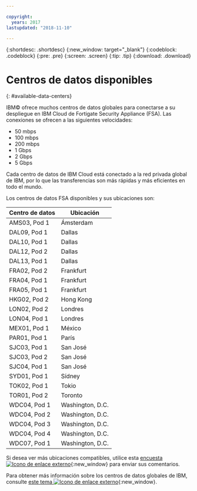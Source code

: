 ```yaml
---

copyright:
  years: 2017
lastupdated: "2018-11-10"

---
```


{:shortdesc: .shortdesc}
{:new_window: target="_blank"}
{:codeblock: .codeblock}
{:pre: .pre}
{:screen: .screen}
{:tip: .tip}
{:download: .download}

# Centros de datos disponibles
{: #available-data-centers}

IBM© ofrece muchos centros de datos globales para conectarse a su despliegue en IBM Cloud de Fortigate Security Appliance (FSA). Las conexiones se ofrecen a las siguientes velocidades:

* 50 mbps
* 100 mbps
* 200 mbps
* 1 Gbps
* 2 Gbps
* 5 Gbps

Cada centro de datos de IBM Cloud está conectado a la red privada global de IBM, por lo que las transferencias son más rápidas y más eficientes en todo el mundo.

Los centros de datos FSA disponibles y sus ubicaciones son:

| Centro de datos | Ubicación |
| ----------- | -------- |
| AMS03, Pod 1 | Ámsterdam |
| DAL09, Pod 1 | Dallas |
| DAL10, Pod 1 | Dallas |
| DAL12, Pod 2 | Dallas |
| DAL13, Pod 1 | Dallas |
| FRA02, Pod 2 | Frankfurt |
| FRA04, Pod 1 | Frankfurt |
| FRA05, Pod 1 | Frankfurt |
| HKG02, Pod 2 | Hong Kong |
| LON02, Pod 2 | Londres |
| LON04, Pod 1 | Londres |
| MEX01, Pod 1 | México |
| PAR01, Pod 1 | París |
| SJC03, Pod 1 | San José |
| SJC03, Pod 2 | San José |
| SJC04, Pod 1 | San José |
| SYD01, Pod 1 | Sídney |
| TOK02, Pod 1 | Tokio |
| TOR01, Pod 2 | Toronto |
| WDC04, Pod 1 | Washington, D.C. |
| WDC04, Pod 2 | Washington, D.C. |
| WDC04, Pod 3 | Washington, D.C. |
| WDC04, Pod 4 | Washington, D.C. |
| WDC07, Pod 1 | Washington, D.C. |

Si desea ver más ubicaciones compatibles, utilice esta [encuesta ![Icono de enlace externo](../../icons/launch-glyph.svg "Icono de enlace externo")](http://ibm.biz/firewalllocations){:new_window} para enviar sus comentarios.

Para obtener más información sobre los centros de datos globales de IBM, consulte [este tema ![Icono de enlace externo](../../icons/launch-glyph.svg "Icono de enlace externo")](https://www.ibm.com/cloud-computing/bluemix/data-centers){:new_window}.

